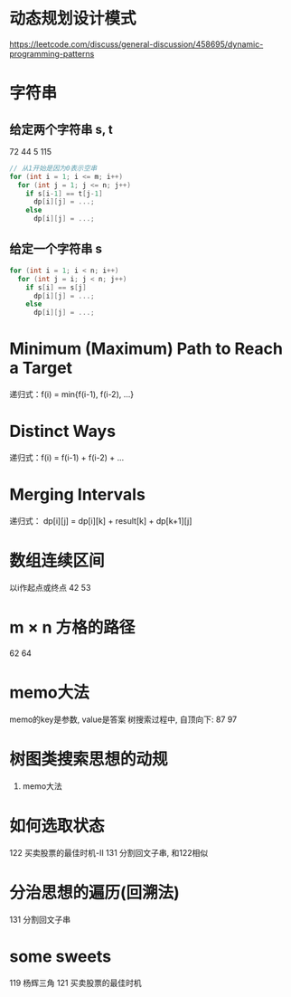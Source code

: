# 动态规划设计模式
https://leetcode.com/discuss/general-discussion/458695/dynamic-programming-patterns

# 字符串
## 给定两个字符串 s, t
72  44  5  115
~~~c++
// 从1开始是因为0表示空串
for (int i = 1; i <= m; i++)
  for (int j = 1; j <= n; j++)
    if s[i-1] == t[j-1]
      dp[i][j] = ...;
    else
      dp[i][j] = ...;
~~~
## 给定一个字符串 s
~~~c++
for (int i = 1; i < n; i++)
  for (int j = i; j < n; j++)
    if s[i] == s[j]
      dp[i][j] = ...;
    else
      dp[i][j] = ...;
~~~

# Minimum (Maximum) Path to Reach a Target
递归式：f(i) = min{f(i-1), f(i-2), ...}

# Distinct Ways
递归式：f(i) = f(i-1) + f(i-2) + ...

# Merging Intervals
递归式： dp[i][j] = dp[i][k] + result[k] + dp[k+1][j]

# 数组连续区间
以i作起点或终点
42
53

# m × n 方格的路径
62
64

# memo大法
memo的key是参数, value是答案
树搜索过程中, 自顶向下: 87 97

# 树图类搜索思想的动规
1. memo大法

# 如何选取状态
122    买卖股票的最佳时机-II
131    分割回文子串, 和122相似

# 分治思想的遍历(回溯法)
131    分割回文子串

# some sweets
119    杨辉三角
121    买卖股票的最佳时机